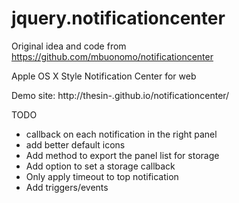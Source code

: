 jquery.notificationcenter
=========================

Original idea and code from
  https://github.com/mbuonomo/notificationcenter

Apple OS X Style Notification Center for web

Demo site: http://thesin-.github.io/notificationcenter/

TODO
* callback on each notification in the right panel
* add better default icons
* Add method to export the panel list for storage
* Add option to set a storage callback
* Only apply timeout to top notification
* Add triggers/events
